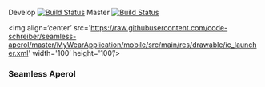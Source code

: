 Develop [![Build Status](https://travis-ci.org/code-schreiber/seamless-aperol.svg?branch=develop)](https://travis-ci.org/code-schreiber/seamless-aperol)
Master [![Build Status](https://travis-ci.org/code-schreiber/seamless-aperol.svg?branch=master)](https://travis-ci.org/code-schreiber/seamless-aperol)

<img align=‘center’ src='https://raw.githubusercontent.com/code-schreiber/seamless-aperol/master/MyWearApplication/mobile/src/main/res/drawable/ic_launcher.xml' width='100’ height='100’/>

### Seamless Aperol


